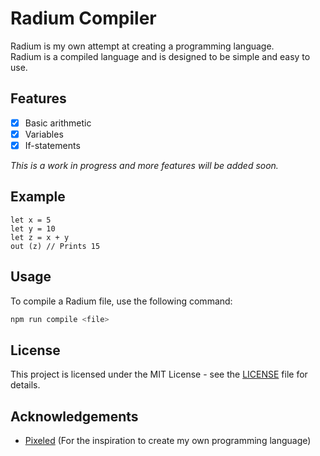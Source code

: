 # Radium Compiler

Radium is my own attempt at creating a programming language. <br>
Radium is a compiled language and is designed to be simple and easy to use.

## Features

- [x] Basic arithmetic
- [x] Variables
- [x] If-statements

_This is a work in progress and more features will be added soon._

## Example

```radium
let x = 5
let y = 10
let z = x + y
out (z) // Prints 15
```

## Usage

To compile a Radium file, use the following command:

```bash
npm run compile <file>
```

## License

This project is licensed under the MIT License - see the [LICENSE](LICENSE) file for details.

## Acknowledgements

- [Pixeled](https://www.youtube.com/@pixeled-yt) (For the inspiration to create my own programming language)